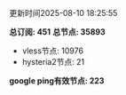 更新时间2025-08-10 18:25:55

**总订阅: 451**
**总节点: 35893**
- vless节点: 10976
- hysteria2节点: 21

**google ping有效节点: 223**
